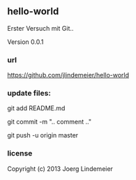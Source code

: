 ## hello-world

Erster Versuch mit Git..

Version 0.0.1


### url

https://github.com/jlindemeier/hello-world


### update files:

git add README.md

git commit -m ".. comment .."

git push -u origin master


### license

Copyright (c) 2013 Joerg Lindemeier

